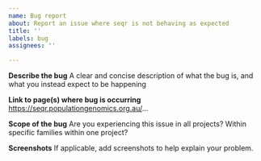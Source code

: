 ```yaml
---
name: Bug report
about: Report an issue where seqr is not behaving as expected
title: ''
labels: bug
assignees: ''

---
```


**Describe the bug**
A clear and concise description of what the bug is, and what you instead expect to be happening

**Link to page(s) where bug is occurring**
https://seqr.populationgenomics.org.au/...

**Scope of the bug**
Are you experiencing this issue in all projects? Within specific families within one project?

**Screenshots**
If applicable, add screenshots to help explain your problem.
